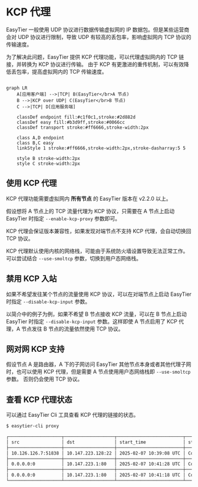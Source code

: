 # KCP 代理

EasyTier 一般使用 UDP 协议进行数据传输虚拟网的 IP 数据包。但是某些运营商会对 UDP 协议进行限制，导致 UDP 有较高的丢包率，影响虚拟网内 TCP 协议的传输速度。

为了解决此问题，EasyTier 提供 KCP 代理功能，可以代理虚拟网内的 TCP 链接，并转换为 KCP 协议进行传输。
由于 KCP 有更激进的重传机制，可以有效降低丢包率，提高虚拟网内的 TCP 传输速度。

```mermaid

graph LR
    A[应用客户端] -->|TCP| B(EasyTier</br>A 节点)
    B -->|KCP over UDP| C(EasyTier</br>B 节点)
    C -->|TCP| D[应用服务端]

    classDef endpoint fill:#c1f0c1,stroke:#2d882d
    classDef easy fill:#b3d9ff,stroke:#0066cc
    classDef transport stroke:#ff6666,stroke-width:2px

    class A,D endpoint
    class B,C easy
    linkStyle 1 stroke:#ff6666,stroke-width:2px,stroke-dasharray:5 5

    style B stroke-width:2px
    style C stroke-width:2px

```

## 使用 KCP 代理

KCP 代理功能需要虚拟网内 **所有节点** 的 EasyTier 版本在 v2.2.0 以上。

假设想将 A 节点上的 TCP 流量代理为 KCP 协议，只需要在 A 节点上启动 EasyTier 时指定 `--enable-kcp-proxy` 参数即可。

KCP 代理会保证版本兼容性，如果发现对端节点不支持 KCP 代理，会自动切换回 TCP 协议。

KCP 代理默认使用内核的网络栈，可能由于系统防火墙设置导致无法正常工作。可以尝试结合 `--use-smoltcp` 参数，切换到用户态网络栈。

## 禁用 KCP 入站

如果不希望发往某个节点的流量使用 KCP 协议，可以在对端节点上启动 EasyTier 时指定 `--disable-kcp-input` 参数。

以简介中的例子为例，如果不希望 B 节点接收 KCP 流量，可以在 B 节点上启动 EasyTier 时指定 `--disable-kcp-input` 参数。这样即使 A 节点启用了 KCP 代理，A 节点发往 B 节点的流量依然使用 TCP 协议。

## 网对网 KCP 支持

假设节点 A 是路由器，A 下的子网访问 EasyTier 其他节点本身或者其他代理子网时，也可以使用 KCP 代理，但是需要 A 节点使用用户态网络栈即 `--use-smoltcp` 参数。
否则仍会使用 TCP 协议。

## 查看 KCP 代理状态

可以通过 EasyTier Cli 工具查看 KCP 代理的链接的状态。

```bash
$ easytier-cli proxy

┌────────────────────┬───────────────────┬─────────────────────────┬───────────┬────────────────┐
│ src                │ dst               │ start_time              │ state     │ transport_type │
├────────────────────┼───────────────────┼─────────────────────────┼───────────┼────────────────┤
│ 10.126.126.7:51838 │ 10.147.223.128:22 │ 2025-02-07 10:39:08 UTC │ Connected │ Tcp            │
├────────────────────┼───────────────────┼─────────────────────────┼───────────┼────────────────┤
│ 0.0.0.0:0          │ 10.147.223.1:80   │ 2025-02-07 10:41:28 UTC │ Connected │ Kcp            │
├────────────────────┼───────────────────┼─────────────────────────┼───────────┼────────────────┤
│ 0.0.0.0:0          │ 10.147.223.1:80   │ 2025-02-07 10:41:18 UTC │ Connected │ Kcp            │
└────────────────────┴───────────────────┴─────────────────────────┴───────────┴────────────────┘
```
